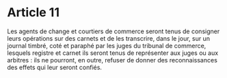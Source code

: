 # Article 11

Les agents de change et courtiers de commerce seront tenus de consigner leurs opérations sur des carnets et de les transcrire, dans le jour, sur un journal timbré, coté et paraphé par les juges du tribunal de commerce, lesquels registre et carnet ils seront tenus de représenter aux juges ou aux arbitres : ils ne pourront, en outre, refuser de donner des reconnaissances des effets qui leur seront confiés.
